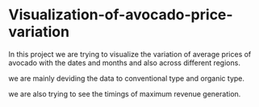 # Visualization-of-avocado-price-variation

In this project we are trying to visualize the variation of average prices of avocado with the dates and months and also across different regions.

we are mainly deviding the data to conventional type and organic type.

we are also trying to see the timings of maximum revenue generation.
